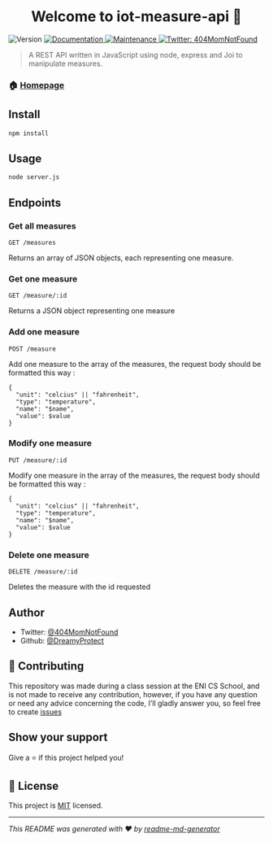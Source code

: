 <h1 align="center">Welcome to iot-measure-api 👋</h1>
<p>
  <img alt="Version" src="https://img.shields.io/badge/version-1.0.0-blue.svg?cacheSeconds=2592000" />
  <a href="https://github.com/ENI-projects/iot-measure-api#readme" target="_blank">
    <img alt="Documentation" src="https://img.shields.io/badge/documentation-yes-brightgreen.svg" />
  </a>
  <a href="https://github.com/ENI-projects/iot-measure-api/graphs/commit-activity" target="_blank">
    <img alt="Maintenance" src="https://img.shields.io/badge/Maintained%3F-No-red.svg" />
  </a>
  <a href="https://twitter.com/404MomNotFound" target="_blank">
    <img alt="Twitter: 404MomNotFound" src="https://img.shields.io/twitter/follow/404MomNotFound.svg?style=social" />
  </a>
</p>

> A REST API written in JavaScript using node, express and Joi to manipulate measures.

### 🏠 [Homepage](https://github.com/DreamyProtect/iot-measure-api#readme)

## Install

```sh
npm install
```

## Usage

```sh
node server.js
```

## Endpoints

### Get all measures
```
GET /measures
```
Returns an array of JSON objects, each representing one measure.

### Get one measure
```
GET /measure/:id
```
Returns a JSON object representing one measure

### Add one measure
```
POST /measure
```
Add one measure to the array of the measures, the request body should be formatted this way :
```
{
  "unit": "celcius" || "fahrenheit",
  "type": "temperature",
  "name": "$name",
  "value": $value
}
```

### Modify one measure
```
PUT /measure/:id
```
Modify one measure in the array of the measures, the request body should be formatted this way :
```
{
  "unit": "celcius" || "fahrenheit",
  "type": "temperature",
  "name": "$name",
  "value": $value
}
```

### Delete one measure
```
DELETE /measure/:id
```
Deletes the measure with the id requested

## Author

* Twitter: [@404MomNotFound](https://twitter.com/404MomNotFound)
* Github: [@DreamyProtect](https://github.com/DreamyProtect)

## 🤝 Contributing

This repository was made during a class session at the ENI CS School, and is not made to receive any contribution, however, if you have any question or need any advice concerning the code, I'll gladly answer you, so feel free to create [issues](https://github.com/DreamyProtect/iot-measure-api/issues)

## Show your support

Give a ⭐️ if this project helped you!

## 📝 License

This project is [MIT](https://github.com/ENI-projects/iot-measure-api/blob/master/LICENSE) licensed.

***
_This README was generated with ❤️ by [readme-md-generator](https://github.com/kefranabg/readme-md-generator)_
